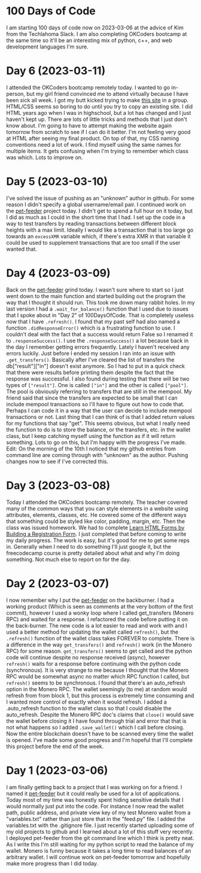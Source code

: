 # 100 Days of Code

I am starting 100 days of code now on 2023-03-06 at the advice of Kim from the Techlahoma Slack. I am also completing OKCoders bootcamp at the same time so it'll be an interesting mix of python, c++, and web development languages I'm sure.

# Day 6 (2023-03-11)

I attended the OKCoders bootcamp remotely today. I wanted to go in-person, but my girl friend convinced me to attend virtually because I have been sick all week. I got my butt kicked trying to make [this site](https://elementalcoffee.com/contact/) in a group. HTML/CSS seems so boring to do until you try to copy an existing site. I did HTML years ago when I was in highschool, but a lot has changed and I just haven't kept up. There are lots of little tricks and methods that I just don't know about. I'm going to have to attempt making the website again tomorrow from scratch to see if I can do it better. I'm not feeling very good at HTML after seeing my final product. On top of that, my CSS naming conventions need a lot of work. I find myself using the same names for multiple items. It gets confusing when I'm trying to remember which class was which. Lots to improve on.

# Day 5 (2023-03-10)

I've solved the issue of pushing as an "unknown" author in github. For some reason I didn't specify a global username/email pair. I continued work on the [pet-feeder](https://github.com/LarryL1991/pet-feeder) project today. I didn't get to spend a full hour on it today, but I did as much as I could in the short time that I had. I set up the code in a way to test transfers by reading transactions between different block heights with a max limit. Ideally I would like a transaction that is too large go towards an `excessXMR` variable which, if there's extra XMR in that variable it could be used to supplement transactions that are too small if the user wanted that.

# Day 4 (2023-03-09)

Back on the [pet-feeder](https://github.com/LarryL1991/pet-feeder) grind today. I wasn't sure where to start so I just went down to the main function and started building out the program the way that I thought it should run. This took me down many rabbit holes. In my last version I had a `.wait_for_balance()` function that I used due to issues that I spoke about in "Day 2" of 100DaysOfCode. That is completely useless now that I have `.refresh()`. I found that my past self had also named a function `.didResponseError()` which is a frustrating function to use. I couldn't deal with the fact that a success would return False so I renamed it to `.responseSuccess()`. I use the `.responseSuccess()` a lot because back in the day I remember getting errors frequently. Lately I haven't received any errors luckily. Just before I ended my session I ran into an issue with `.get_transfers()`. Basically after I've cleared the list of transfers the db["result"]["in"] doesn't exist anymore. So I had to put in a quick check that there were results before printing them despite the fact that the response was successful. I also found during testing that there will be two types of `["result"]`. One is called `["in"]` and the other is called `["pool"]`. The pool is obviously referring to transfers that are still in the mempool. My friend said that since the transfers are expected to be small that I can include mempool transactions so I'll have to figure out how to code that. Perhaps I can code it in a way that the user can decide to include mempool transactions or not. Last thing that I can think of is that I added return values for my functions that say "get". This seems obvious, but what I really need the function to do is to store the balance, or the transfers, etc. in the wallet class, but I keep catching myself using the function as if it will return something. Lots to go on this, but I'm happy with the progress I've made. Edit: On the morning of the 10th I noticed that my github entries from command line are coming through with "unknown" as the author. Pushing changes now to see if I've corrected this.

# Day 3 (2023-03-08)

Today I attended the OKCoders bootcamp remotely. The teacher covered many of the common ways that you can style elements in a website using attributes, elements, classes, etc. He covered some of the different ways that something could be styled like color, padding, margin, etc. Then the class was issued homework. We had to complete [Learn HTML Forms by Building a Registration Form](https://www.freecodecamp.org/learn/2022/responsive-web-design/learn-html-forms-by-building-a-registration-form/step-1). I just completed that before coming to write my daily progress. The work is easy, but it's good for me to get some reps in. Generally when I need to do something I'll just google it, but the freecodecamp course is pretty detailed about what and why I'm doing something. Not much else to report on for the day.

# Day 2 (2023-03-07)

I now remember why I put the [pet-feeder](https://github.com/LarryL1991/pet-feeder) on the backburner. I had a working product (Which is seen as comments at the very bottom of the first commit), however I used a wonky loop where I called get_transfers (Monero RPC) and waited for a response. I refactored the code before putting it on the back-burner. The new code is a lot easier to read and work with and I used a better method for updating the wallet called `refresh()`, but the `.refresh()` function of the wallet class takes FOREVER to complete. There is a difference in the way `get_transfers()` and `refresh()` work (in the Monero RPC) for some reason. `get_transfers()` seems to get called and the python code will continue despite no response received (async), however `refresh()` waits for a response before continuing with the python code (synchronous). It is very strange to me because I thought that the Monero RPC would be somewhat async no matter which RPC function I called, but `refresh()` seems to be synchronous. I found that there's an auto_refresh option in the Monero RPC. The wallet seemingly (to me) at random would refresh from from block 1, but this process is extremely time consuming and I wanted more control of exactly when it would refresh. I added a .auto_refresh function to the wallet class so that I could disable the auto_refresh. Despite the Monero RPC doc's claims that `close()` would save the wallet before closing it I have found through trial and error that that is not what happens so I added `.save_wallet()` which I call before closing. Now the entire blockchain doesn't have to be scanned every time the wallet is opened. I've made some good progress and I'm hopeful that I'll complete this project before the end of the week.

# Day 1 (2023-03-06)

I am finally getting back to a project that I was working on for a friend. I named it [pet-feeder](https://github.com/LarryL1991/pet-feeder) but it could really be used for a lot of applications. Today most of my time was honestly spent hiding sensitive details that I would normally just put into the code. For instance I now read the wallet path, public address, and private view key of my test Monero wallet from a "variables.txt" rather than just store that in the "feed.py" file. I added the variables.txt with the .gitignore file. I just recently started uploading some of my old projects to github and I learned about a lot of this stuff very recently. I deployed pet-feeder from the git command line which I think is pretty neat. As I write this I'm still waiting for my python script to read the balance of my wallet. Monero is funny because it takes a long time to read balances of an arbitrary wallet. I will continue work on pet-feeder tomorrow and hopefully make more progress than I did today.
